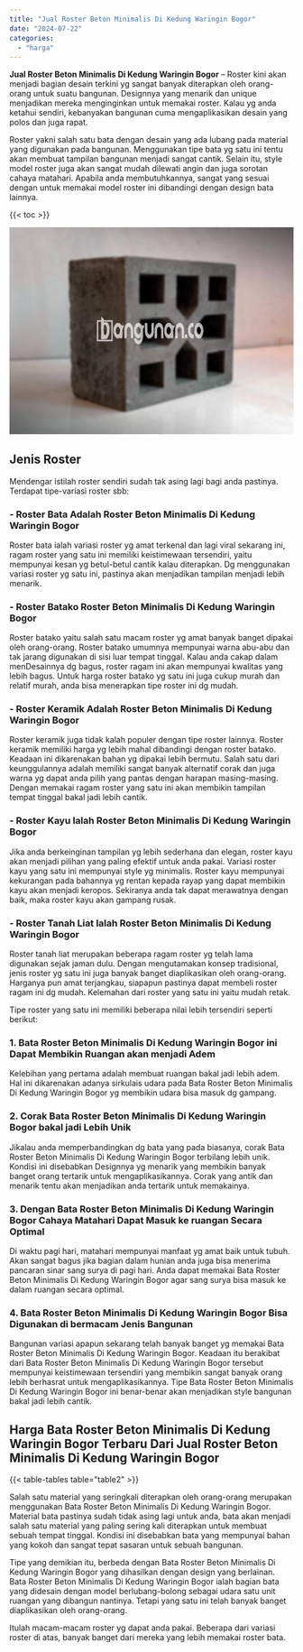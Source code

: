 ```yaml
---
title: "Jual Roster Beton Minimalis Di Kedung Waringin Bogor"
date: "2024-07-22"
categories: 
  - "harga"
---
```


**Jual Roster Beton Minimalis Di Kedung Waringin Bogor** – Roster kini akan menjadi bagian desain terkini yg sangat banyak diterapkan oleh orang-orang untuk suatu bangunan. Designnya yang menarik dan unique menjadikan mereka menginginkan untuk memakai roster. Kalau yg anda ketahui sendiri, kebanyakan bangunan cuma mengaplikasikan desain yang polos dan juga rapat.

Roster yakni salah satu bata dengan desain yang ada lubang pada material yang digunakan pada bangunan. Menggunakan tipe bata yg satu ini tentu akan membuat tampilan bangunan menjadi sangat cantik. Selain itu, style model roster juga akan sangat mudah dilewati angin dan juga sorotan cahaya matahari. Apabila anda membutuhkannya, sangat yang sesuai dengan untuk memakai model roster ini dibandingi dengan design bata lainnya.

{{< toc >}}

![Jual Roster Beton Minimalis Di Kedung Waringin Bogor](/images/bata-roster-minimalis-18.png)

## Jenis Roster

Mendengar istilah roster sendiri sudah tak asing lagi bagi anda pastinya. Terdapat tipe-variasi roster sbb:

### \- Roster Bata Adalah Roster Beton Minimalis Di Kedung Waringin Bogor

Roster bata ialah variasi roster yg amat terkenal dan lagi viral sekarang ini, ragam roster yang satu ini memiliki keistimewaan tersendiri, yaitu mempunyai kesan yg betul-betul cantik kalau diterapkan. Dg menggunakan variasi roster yg satu ini, pastinya akan menjadikan tampilan menjadi lebih menarik.

### \- Roster Batako Roster Beton Minimalis Di Kedung Waringin Bogor

Roster batako yaitu salah satu macam roster yg amat banyak banget dipakai oleh orang-orang. Roster batako umumnya mempunyai warna abu-abu dan tak jarang digunakan di sisi luar tempat tinggal. Kalau anda cakap dalam menDesainnya dg bagus, roster ragam ini akan mempunyai kwalitas yang lebih bagus. Untuk harga roster batako yg satu ini juga cukup murah dan relatif murah, anda bisa menerapkan tipe roster ini dg mudah.

### \- Roster Keramik Adalah Roster Beton Minimalis Di Kedung Waringin Bogor

Roster keramik juga tidak kalah populer dengan tipe roster lainnya. Roster keramik memiliki harga yg lebih mahal dibandingi dengan roster batako. Keadaan ini dikarenakan bahan yg dipakai lebih bermutu. Salah satu dari keunggulannya adalah memiliki sangat banyak alternatif corak dan juga warna yg dapat anda pilih yang pantas dengan harapan masing-masing. Dengan memakai ragam roster yang satu ini akan membikin tampilan tempat tinggal bakal jadi lebih cantik.

### \- Roster Kayu Ialah Roster Beton Minimalis Di Kedung Waringin Bogor

Jika anda berkeinginan tampilan yg lebih sederhana dan elegan, roster kayu akan menjadi pilihan yang paling efektif untuk anda pakai. Variasi roster kayu yang satu ini mempunyai style yg minimalis. Roster kayu mempunyai kekurangan pada bahannya yg rentan kepada rayap yang dapat membikin kayu akan menjadi keropos. Sekiranya anda tak dapat merawatnya dengan baik, maka roster kayu akan gampang rusak.

### \- Roster Tanah Liat Ialah Roster Beton Minimalis Di Kedung Waringin Bogor

Roster tanah liat merupakan beberapa ragam roster yg telah lama digunakan sejak jaman dulu. Dengan mengutamakan konsep tradisional, jenis roster yg satu ini juga banyak banget diaplikasikan oleh orang-orang. Harganya pun amat terjangkau, siapapun pastinya dapat membeli roster ragam ini dg mudah. Kelemahan dari roster yang satu ini yaitu mudah retak.

Tipe roster yang satu ini memiliki beberapa nilai lebih tersendiri seperti berikut:

### 1\. Bata Roster Beton Minimalis Di Kedung Waringin Bogor ini Dapat Membikin Ruangan akan menjadi Adem

Kelebihan yang pertama adalah membuat ruangan bakal jadi lebih adem. Hal ini dikarenakan adanya sirkulais udara pada Bata Roster Beton Minimalis Di Kedung Waringin Bogor yg membikin udara bisa masuk dg gampang.

### 2\. Corak Bata Roster Beton Minimalis Di Kedung Waringin Bogor bakal jadi Lebih Unik

Jikalau anda memperbandingkan dg bata yang pada biasanya, corak Bata Roster Beton Minimalis Di Kedung Waringin Bogor terbilang lebih unik. Kondisi ini disebabkan Designnya yg menarik yang membikin banyak banget orang tertarik untuk mengaplikasikannya. Corak yang antik dan menarik tentu akan menjadikan anda tertarik untuk memakainya.

### 3\. Dengan Bata Roster Beton Minimalis Di Kedung Waringin Bogor Cahaya Matahari Dapat Masuk ke ruangan Secara Optimal

Di waktu pagi hari, matahari mempunyai manfaat yg amat baik untuk tubuh. Akan sangat bagus jika bagian dalam hunian anda juga bisa menerima pancaran sinar sang surya di pagi hari. Anda dapat memakai Bata Roster Beton Minimalis Di Kedung Waringin Bogor agar sang surya bisa masuk ke dalam ruangan secara optimal.

### 4\. Bata Roster Beton Minimalis Di Kedung Waringin Bogor Bisa Digunakan di bermacam Jenis Bangunan

Bangunan variasi apapun sekarang telah banyak banget yg memakai Bata Roster Beton Minimalis Di Kedung Waringin Bogor. Keadaan itu berakibat dari Bata Roster Beton Minimalis Di Kedung Waringin Bogor tersebut mempunyai keistimewaan tersendiri yang membikin sangat banyak orang lebih berhasrat untuk mengaplikasikannya. Tipe Bata Roster Beton Minimalis Di Kedung Waringin Bogor ini benar-benar akan menjadikan style bangunan bakal jadi lebih cantik.

## Harga Bata Roster Beton Minimalis Di Kedung Waringin Bogor Terbaru Dari Jual Roster Beton Minimalis Di Kedung Waringin Bogor

{{< table-tables table="table2" >}}

Salah satu material yang seringkali diterapkan oleh orang-orang merupakan menggunakan Bata Roster Beton Minimalis Di Kedung Waringin Bogor. Material bata pastinya sudah tidak asing lagi untuk anda, bata akan menjadi salah satu material yang paling sering kali diterapkan untuk membuat sebuah tempat tinggal. Kondisi ini disebabkan bata yang mempunyai bahan yang kokoh dan sangat tepat sasaran untuk sebuah bangunan.

Tipe yang demikian itu, berbeda dengan Bata Roster Beton Minimalis Di Kedung Waringin Bogor yang dihasilkan dengan design yang berlainan. Bata Roster Beton Minimalis Di Kedung Waringin Bogor ialah bagian bata yang didesain dengan model berlubang-bolong sebagai udara satu unit ruangan yang dibangun nantinya. Tetapi yang satu ini telah banyak banget diaplikasikan oleh orang-orang.

Itulah macam-macam roster yg dapat anda pakai. Beberapa dari variasi roster di atas, banyak banget dari mereka yang lebih memakai roster bata.
